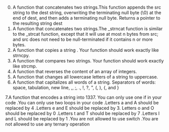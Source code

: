 0. A function that concatenates two strings.This function appends the src string to the dest string, overwriting the terminating null byte (\0) at the end of dest, and then adds a terminating null byte. Returns a pointer to the resulting string dest
1. A function that concatenates two strings.The _strncat function is similar to the _strcat function, except that it will use at most n bytes from src; and src does not need to be null-terminated if it contains n or more bytes.
2. A function that copies a string . Your function should work exactly like strncpy.
3. A function that compares two strings. Your function should work exactly like strcmp.
4. A function that reverses the content of an array of integers.
5. A function that changes all lowercase letters of a string to uppercase.
6. A function that capitalizes all words of a string. Separators of words: space, tabulation, new line, ,, ;, ., !, ?, ", (, ), {, and }

7.A function that encodes a string into 1337. You can only use one if in your code .You can only use two loops in your code .Letters a and A should be replaced by 4 .Letters e and E should be replaced by 3. Letters o and O should be replaced by 0 .Letters t and T should be replaced by 7 .Letters l and L should be replaced by 1 .You are not allowed to use switch .You are not allowed to use any ternary operation
